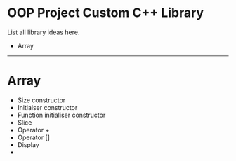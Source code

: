 <h1>OOP Project Custom C++ Library</h1>

List all library ideas here.
<ul>
	<li>Array</li>
</ul>

<hr/>

<h1>Array</h1>
<ul>
	<li>Size constructor</li>
	<li>Initialser constructor</li>
	<li>Function initialiser constructor</li>
	<li>Slice</li>
	<li>Operator +</li>
	<li>Operator []</li>
	<li>Display</li>
	<li></li>
</ul>

